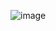 ![image](https://user-images.githubusercontent.com/72289126/148567879-80913476-51c1-450c-8006-d430195a695c.png)

